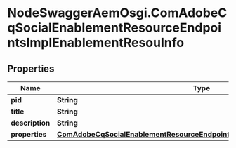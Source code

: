 # NodeSwaggerAemOsgi.ComAdobeCqSocialEnablementResourceEndpointsImplEnablementResouInfo

## Properties
Name | Type | Description | Notes
------------ | ------------- | ------------- | -------------
**pid** | **String** |  | [optional] 
**title** | **String** |  | [optional] 
**description** | **String** |  | [optional] 
**properties** | [**ComAdobeCqSocialEnablementResourceEndpointsImplEnablementResouProperties**](ComAdobeCqSocialEnablementResourceEndpointsImplEnablementResouProperties.md) |  | [optional] 


